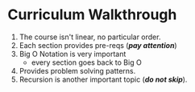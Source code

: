 # Curriculum Walkthrough

1. The course isn't linear, no particular order.
2. Each section provides pre-reqs (***pay attention***)
3. Big O Notation is very important
    -   every section goes back to Big O
4. Provides problem solving patterns.
5. Recursion is another important topic (***do not skip***).